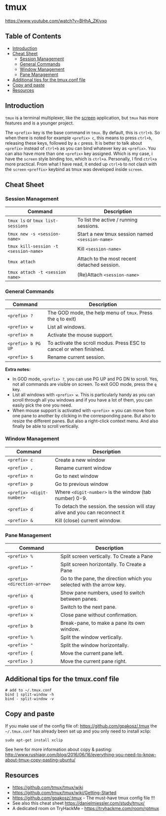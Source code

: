 # tmux

https://www.youtube.com/watch?v=BHhA_ZKjyxo

## Table of Contents

- [Introduction](#introduction)
- [Cheat Sheet](#cheat-sheet)
  - [Session Management](#session-management)
  - [General Commands](#general-commands)
  - [Window Management](#window-management)
  - [Pane Management](#pane-management)
- [Additional tips for the tmux.conf file](#additional-tips-for-the-tmuxconf-file)
- [Copy and paste](#copy-and-paste)
- [Resources](#resources)

## Introduction

`tmux` is a terminal multiplexer, like the [screen](screen.md) application, but `tmux` has more features and is a younger project.

The `<prefix>` key is the base command in `tmux`. By default, this is `ctrl+b`. So when there is noted for example `<prefix> c`, this means to press `ctrl+b`, releasing these keys, followed by a `c` press. It is better to talk about `<prefix>` instead of `ctrl+b` as you can bind whatever key as `<prefix>`. You can also have more than one `<prefix>` key assigned. Which is my case, i have the `screen` style binding too, which is `ctrl+a`. Personally, I find `ctrl+a` more practical. From what I have read, it ended up `ctrl+b` to not clash with the `screen` `<preffix>` keybind as tmux was developed inside `screen`.

## Cheat Sheet

### Session Management

| Command | Description |
| --- | --- |
| `tmux ls` or `tmux list-sessions` | To list the active / running sessions. |
| `tmux new -s <session-name>` | Start a new tmux session named `<session-name>` |
| `tmux kill-session -t <session-name>` | Kill `<session-name>` |
| `tmux attach` | Attach to the most recent detached session. |
| `tmux attach -t <session name>` | (Re)Attach `<session-name>` |

### General Commands

| Command | Description |
| --- | --- |
| `<prefix> ?` | The GOD mode, the help menu of `tmux`.  Press the `q` to exit) |
| `<prefix> w` | List all windows.  |
| `<prefix> m` | Activate the mouse support.  |
| `<prefix> b PG UP` | To activate the scroll modus. Press ESC to cancel or when finished. |
| `<prefix> $` | Rename current session. |

**Extra notes:**

* In GOD mode, `<prefix> ?`, you can use PG UP and PG DN to scroll. Yes, not all commands are visible on screen. To exit GOD mode, press the `q` key.
* List all windows with `<prefix> w`. This is particularly handy as you can scroll through all you windows and if you have a lot of them, you can easily pick the one you need.
* When mouse support is activated with `<prefix> m` you can move from one pane to another by clicking in the corresponding pane. But also to resize the different panes. But also a right-click context menu. And also finally be able to scroll vertically.

### Window Management

| Command | Description |
| --- | --- |
| `<prefix> c` | Create a new window |
| `<prefix> ,` | Rename current window |
| `<prefix> n` | Go to next window |
| `<prefix> p` | Go to previous window |
| `<prefix> <digit-number>` | Where `<digit-number>` is the window (tab number) 0-9. |
| `<prefix> d` | To detach the session. the session will stay alive and you can reconnect it |
| `<prefix> &` | Kill (close) current winndow. |

### Pane Management

| Command | Description |
| --- | --- |
| `<prefix> %` | Split screen vertically. To Create a Pane |
| `<prefix> "` | Split screen horizontally. To Create a Pane |
| `<prefix> <direction-arrow>` | Go to the pane, the direction which you selected with the arrow key. |
| `<prefix> q` | Show pane numbers, used to switch between panes. |
| `<prefix> o` | Switch to the next pane. |
| `<prefix> x` | Close pane without confirmation. |
| `<prefix> b` | Break-pane, to make a pane its own window. |
| `<prefix> %` | Split the window vertically. |
| `<prefix> "` | Split the window horizontally. |
| `<prefix> {` | Move the current pane left. |
| `<prefix> }` | Move the current pane right. |

## Additional tips for the tmux.conf file

```
# add to ~/.tmux.conf
bind | split-window -h
bind - split-window -v
```

## Copy and paste

If you make use of the config file of: https://github.com/gpakosz/.tmux the `~/.tmux.conf` has already been set up and you only need to install xclip:

    sudo apt-get install xclip

See here for more information about copy & pasting: http://www.rushiagr.com/blog/2016/06/16/everything-you-need-to-know-about-tmux-copy-pasting-ubuntu/

## Resources

* https://github.com/tmux/tmux/wiki
* https://github.com/tmux/tmux/wiki/Getting-Started
* https://github.com/gpakosz/.tmux - The must-have tmux config file !!!
* See also this cheat sheet https://danielmiessler.com/study/tmux/
* A dedicated room on TryHackMe - https://tryhackme.com/room/rptmux
